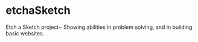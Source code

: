 # etchaSketch
Etch a Sketch project~ Showing abilities in problem solving, and in building basic websites.